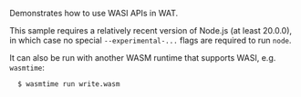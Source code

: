 Demonstrates how to use WASI APIs in WAT.

This sample requires a relatively recent version of Node.js (at least 20.0.0),
in which case no special `--experimental-...` flags are required to run `node`.

It can also be run with another WASM runtime that supports WASI, e.g.
`wasmtime`:

```
  $ wasmtime run write.wasm
```
